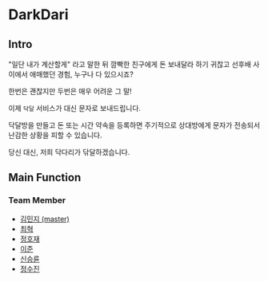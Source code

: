 # DarkDari

## Intro
"일단 내가 계산할게" 라고 말한 뒤 깜빡한 친구에게 돈 보내달라 하기 귀찮고 선후배 사이에서 애매했던 경험, 누구나 다 있으시죠?

한번은 괜찮지만 두번은 매우 어려운 그 말!

이제 `닥달` 서비스가 대신 문자로 보내드립니다.

닥달방을 만들고 돈 또는 시간 약속을 등록하면 주기적으로 상대방에게 문자가 전송되서 난감한 상황을 피할 수 있습니다.

당신 대신, 저희 닥다리가 닦달하겠습니다.

## Main Function

### Team Member
- [김민지 (master)](https://github.com/minD3D)
- [최혁](https://github.com/HyukChoi)
- [정호재](https://github.com/hojae25)
- [이준](https://github.com/leejun6694)
- [신승륜](https://github.com/ssy23ssy)
- [정수진](https://github.com/sujinnie)
